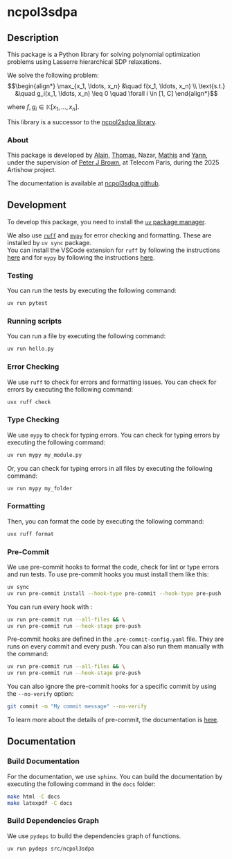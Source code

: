 # ncpol3sdpa

## Description

This package is a Python library for solving polynomial optimization problems using Lasserre hierarchical SDP relaxations.

We solve the following problem:  
$$\begin{align*}
\max_{x_1, \ldots, x_n} &\quad f(x_1, \ldots, x_n) \\
\text{s.t.} &\quad g_i(x_1, \ldots, x_n) \leq 0 \quad \forall i \in [1, C]
\end{align*}$$

where $f,g_i \in \mathbb K [x_1,\ldots,x_n]$.

This library is a successor to the [ncpol2sdpa library](https://ncpol2sdpa.readthedocs.io/en/stable/index.html).

### About

This package is developed by [Alain](https://github.com/oxontheroof), [Thomas](https://www.linkedin.com/in/thomas-debernardi-a6b8ab332/), Nazar, [Mathis](http://github.com/mathiscr) and [Yann](https://github.com/yruellan), under the supervision of [Peter J Brown](https://peterjbrown519.github.io/), at Telecom Paris, during the 2025 Artishow project.

The documentation is available at [ncpol3sdpa github](https://yruellan.github.io/ncpol3sdpa).

## Development

To develop this package, you need to install the [`uv` package manager](https://docs.astral.sh/uv/). 

We also use [`ruff`](https://docs.astral.sh/ruff/) and [`mypy`](https://mypy.readthedocs.io/en/stable/#) for error checking and formatting. These are installed by `uv sync` package.  
You can install the VSCode extension for `ruff` by following the instructions [here](https://marketplace.visualstudio.com/items?itemName=charliermarsh.ruff) and for `mypy` by following the instructions [here](https://marketplace.visualstudio.com/items?itemName=matangover.mypy).

### Testing

You can run the tests by executing the following command:

```bash
uv run pytest
```

### Running scripts

You can run a file by executing the following command:

```bash
uv run hello.py
```

### Error Checking

We use `ruff` to check for errors and formatting issues. You can check for errors by executing the following command:

```bash
uvx ruff check
```

### Type Checking

We use `mypy` to check for typing errors. You can check for typing errors by executing the following command:

```bash
uv run mypy my_module.py
```
Or, you can check for typing errors in all files by executing the following command:

```bash
uv run mypy my_folder
```

### Formatting

Then, you can format the code by executing the following command:

```bash
uvx ruff format
```

### Pre-Commit

We use pre-commit hooks to format the code, check for lint or type errors and run tests. To use pre-commit hooks you must install them like this:

```bash
uv sync
uv run pre-commit install --hook-type pre-commit --hook-type pre-push
```

You can run every hook with :

```bash
uv run pre-commit run --all-files && \
uv run pre-commit run --hook-stage pre-push
```

Pre-commit hooks are defined in the `.pre-commit-config.yaml` file. They are runs on every commit and every push. You can also run them manually with the command:

```bash
uv run pre-commit run --all-files && \
uv run pre-commit run --hook-stage pre-push
```

You can also ignore the pre-commit hooks for a specific commit by using the `--no-verify` option:

```bash
git commit -m "My commit message" --no-verify
```

To learn more about the details of pre-commit, the documentation is [here](https://pre-commit.com/).


## Documentation

### Build Documentation

For the documentation, we use `sphinx`. You can build the documentation by executing the following command in the `docs` folder:

```bash
make html -C docs
make latexpdf -C docs
```

### Build Dependencies Graph

<!-- 
#### With `tach`

We use `tach` to build the dependencies graph of modules.

```bash
uv run tach mod
uv run tach sync
``` 


```bash
uv run tach show --web
```
```bash
uv run tach show -o docs/graphs/tach_graph.dot
uv run dot -Tpdf docs/graphs/tach_graph.dot -o docs/graphs/tach_graph.pdf
``` 

#### With `pydeps`
-->

We use `pydeps` to build the dependencies graph of functions.

```bash
uv run pydeps src/ncpol3sdpa
```
